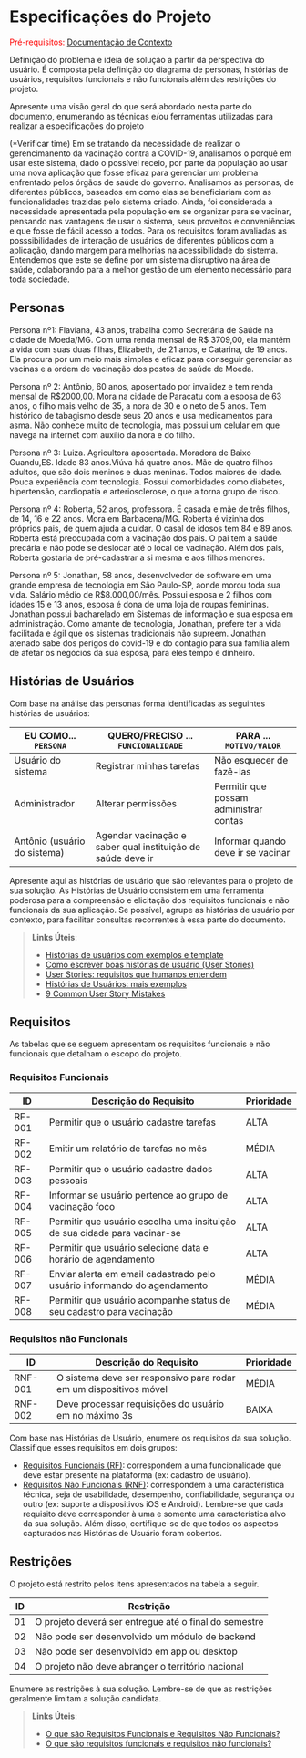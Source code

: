 # Especificações do Projeto

<span style="color:red">Pré-requisitos: <a href="1-Documentação de Contexto.md"> Documentação de Contexto</a></span>

Definição do problema e ideia de solução a partir da perspectiva do usuário. É composta pela definição do  diagrama de personas, histórias de usuários, requisitos funcionais e não funcionais além das restrições do projeto.

Apresente uma visão geral do que será abordado nesta parte do documento, enumerando as técnicas e/ou ferramentas utilizadas para realizar a especificações do projeto

(*Verificar time)
Em se tratando da necessidade de realizar o gerencimanento da vacinação contra a COVID-19, analisamos o porquê em usar este sistema, dado o possível receio, por parte da população ao usar uma nova aplicação que fosse eficaz para gerenciar um problema enfrentado pelos órgãos de saúde do governo. Analisamos as personas, de diferentes públicos, baseados em como elas se beneficiariam com as funcionalidades trazidas pelo sistema criado. Ainda, foi considerada a necessidade apresentada pela população em se organizar para se vacinar, pensando nas vantagens de usar o sistema, seus proveitos e conveniências e que fosse de fácil acesso a todos. Para os requisitos foram avaliadas as posssibilidades de interação de usuários de diferentes públicos com a aplicação, dando margem para melhorias na acessibilidade do sistema. Entendemos que este se define por um sistema disruptivo na área de saúde, colaborando para a melhor gestão de um elemento necessário para toda sociedade. 

## Personas

Persona nº1:
Flaviana, 43 anos, trabalha como Secretária de Saúde na cidade de Moeda/MG. Com uma renda mensal de R$ 3709,00, ela mantém a vida com suas duas filhas, Elizabeth, de 21 anos, e Catarina, de 19 anos. Ela procura por um meio mais simples e eficaz para conseguir gerenciar as vacinas e a ordem de vacinação dos postos de saúde de Moeda.

Persona nº 2:
Antônio, 60 anos, aposentado por invalidez e tem renda mensal de R$2000,00. Mora na cidade de Paracatu com a esposa de 63 anos, o filho mais velho de 35, a nora de 30 e o neto de 5 anos. Tem histórico de tabagismo desde seus 20 anos e usa medicamentos para asma. Não conhece muito de tecnologia, mas possui um celular em que navega na internet com auxílio da nora e do filho.

Persona nº 3:
Luiza. Agricultora aposentada. Moradora de Baixo Guandu,ES. Idade 83 anos.Viúva há quatro anos. Mãe de quatro filhos adultos, que são dois meninos e duas meninas. Todos maiores de idade. Pouca experiência com tecnologia. Possui comorbidades como diabetes, hipertensão, cardiopatia e arteriosclerose, o que a torna grupo de risco.

Persona nº 4: 
Roberta, 52 anos, professora. É casada e mãe de três filhos, de 14, 16 e 22 anos. Mora em Barbacena/MG. Roberta é vizinha dos próprios pais, de quem ajuda a cuidar. O casal de idosos tem 84 e 89 anos. Roberta está preocupada com a vacinação dos pais. O pai tem a saúde precária e não pode se deslocar até o local de vacinação. Além dos pais, Roberta gostaria de pré-cadastrar a si mesma e aos filhos menores. 

Persona nº 5:
Jonathan, 58 anos, desenvolvedor de software em uma grande empresa de tecnologia em São Paulo-SP, aonde morou toda sua vida. Salário médio de R$8.000,00/mês. Possui esposa e 2 filhos com idades 15 e 13 anos, esposa é dona de uma loja de roupas femininas. Jonathan possui bacharelado em Sistemas de informação e sua esposa em administração. Como amante de tecnologia, Jonathan, prefere ter a vida facilitada e ágil que os sistemas tradicionais não supreem. Jonathan atenado sabe dos perigos do covid-19 e do contagio para sua família além de afetar os negócios da sua esposa, para eles tempo é dinheiro.

## Histórias de Usuários

Com base na análise das personas forma identificadas as seguintes histórias de usuários:

|EU COMO... `PERSONA`| QUERO/PRECISO ... `FUNCIONALIDADE` |PARA ... `MOTIVO/VALOR`                 |
|--------------------|------------------------------------|----------------------------------------|
|Usuário do sistema  | Registrar minhas tarefas           | Não esquecer de fazê-las               |
|Administrador       | Alterar permissões                 | Permitir que possam administrar contas |
|Antônio (usuário do sistema) | Agendar vacinação e saber qual instituição de saúde deve ir | Informar quando deve ir se vacinar |

Apresente aqui as histórias de usuário que são relevantes para o projeto de sua solução. As Histórias de Usuário consistem em uma ferramenta poderosa para a compreensão e elicitação dos requisitos funcionais e não funcionais da sua aplicação. Se possível, agrupe as histórias de usuário por contexto, para facilitar consultas recorrentes à essa parte do documento.

> **Links Úteis**:
> - [Histórias de usuários com exemplos e template](https://www.atlassian.com/br/agile/project-management/user-stories)
> - [Como escrever boas histórias de usuário (User Stories)](https://medium.com/vertice/como-escrever-boas-users-stories-hist%C3%B3rias-de-usu%C3%A1rios-b29c75043fac)
> - [User Stories: requisitos que humanos entendem](https://www.luiztools.com.br/post/user-stories-descricao-de-requisitos-que-humanos-entendem/)
> - [Histórias de Usuários: mais exemplos](https://www.reqview.com/doc/user-stories-example.html)
> - [9 Common User Story Mistakes](https://airfocus.com/blog/user-story-mistakes/)

## Requisitos

As tabelas que se seguem apresentam os requisitos funcionais e não funcionais que detalham o escopo do projeto.

### Requisitos Funcionais

|ID    | Descrição do Requisito  | Prioridade |
|------|-----------------------------------------|----|
|RF-001| Permitir que o usuário cadastre tarefas | ALTA | 
|RF-002| Emitir um relatório de tarefas no mês   | MÉDIA |
|RF-003| Permitir que o usuário cadastre dados pessoais | ALTA |
|RF-004| Informar se usuário pertence ao grupo de vacinação foco | ALTA |
|RF-005| Permitir que usuário escolha uma insituição de sua cidade para vacinar-se | ALTA |
|RF-006| Permitir que usuário selecione data e horário de agendamento | ALTA |
|RF-007| Enviar alerta em email cadastrado pelo usuário informando do agendamento | MÉDIA |
|RF-008| Permitir que usuário acompanhe status de seu cadastro para vacinação | MÉDIA |



### Requisitos não Funcionais

|ID     | Descrição do Requisito  |Prioridade |
|-------|-------------------------|----|
|RNF-001| O sistema deve ser responsivo para rodar em um dispositivos móvel | MÉDIA | 
|RNF-002| Deve processar requisições do usuário em no máximo 3s |  BAIXA | 

Com base nas Histórias de Usuário, enumere os requisitos da sua solução. Classifique esses requisitos em dois grupos:

- [Requisitos Funcionais
 (RF)](https://pt.wikipedia.org/wiki/Requisito_funcional):
 correspondem a uma funcionalidade que deve estar presente na
  plataforma (ex: cadastro de usuário).
- [Requisitos Não Funcionais
  (RNF)](https://pt.wikipedia.org/wiki/Requisito_n%C3%A3o_funcional):
  correspondem a uma característica técnica, seja de usabilidade,
  desempenho, confiabilidade, segurança ou outro (ex: suporte a
  dispositivos iOS e Android).
Lembre-se que cada requisito deve corresponder à uma e somente uma
característica alvo da sua solução. Além disso, certifique-se de que
todos os aspectos capturados nas Histórias de Usuário foram cobertos.

## Restrições

O projeto está restrito pelos itens apresentados na tabela a seguir.

|ID| Restrição                                             |
|--|-------------------------------------------------------|
|01| O projeto deverá ser entregue até o final do semestre |
|02| Não pode ser desenvolvido um módulo de backend        |
|03| Não pode ser desenvolvido em app ou desktop           |
|04| O projeto não deve abranger o território nacional     |


Enumere as restrições à sua solução. Lembre-se de que as restrições geralmente limitam a solução candidata.

> **Links Úteis**:
> - [O que são Requisitos Funcionais e Requisitos Não Funcionais?](https://codificar.com.br/requisitos-funcionais-nao-funcionais/)
> - [O que são requisitos funcionais e requisitos não funcionais?](https://analisederequisitos.com.br/requisitos-funcionais-e-requisitos-nao-funcionais-o-que-sao/)
